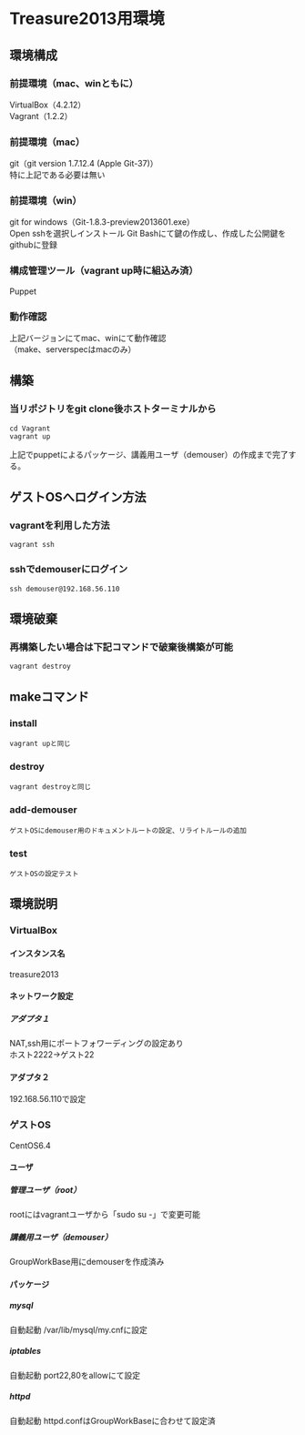 Treasure2013用環境
===================================

## 環境構成
### 前提環境（mac、winともに）
VirtualBox（4.2.12）  
Vagrant（1.2.2）
### 前提環境（mac）
git（git version 1.7.12.4 (Apple Git-37)）  
特に上記である必要は無い
### 前提環境（win）
git for windows（Git-1.8.3-preview2013601.exe）  
Open sshを選択しインストール
Git Bashにて鍵の作成し、作成した公開鍵をgithubに登録  

### 構成管理ツール（vagrant up時に組込み済）
Puppet

### 動作確認
上記バージョンにてmac、winにて動作確認  
（make、serverspecはmacのみ）

## 構築
### 当リポジトリをgit clone後ホストターミナルから
    cd Vagrant   
    vagrant up  
上記でpuppetによるパッケージ、講義用ユーザ（demouser）の作成まで完了する。
## ゲストOSへログイン方法
### vagrantを利用した方法
    vagrant ssh
### sshでdemouserにログイン
    ssh demouser@192.168.56.110
## 環境破棄
### 再構築したい場合は下記コマンドで破棄後構築が可能
    vagrant destroy  
## makeコマンド
### install
    vagrant upと同じ
### destroy
    vagrant destroyと同じ
### add-demouser
    ゲストOSにdemouser用のドキュメントルートの設定、リライトルールの追加
### test
    ゲストOSの設定テスト
## 環境説明
### VirtualBox
#### インスタンス名
treasure2013  
#### ネットワーク設定
##### アダプタ１
NAT,ssh用にポートフォワーディングの設定あり  
ホスト2222->ゲスト22
#### アダプタ２
192.168.56.110で設定
### ゲストOS
CentOS6.4
#### ユーザ
##### 管理ユーザ（root）
rootにはvagrantユーザから「sudo su -」で変更可能
##### 講義用ユーザ（demouser）  
GroupWorkBase用にdemouserを作成済み
#### パッケージ   
##### mysql
自動起動
/var/lib/mysql/my.cnfに設定  
##### iptables
自動起動
port22,80をallowにて設定
##### httpd
自動起動
httpd.confはGroupWorkBaseに合わせて設定済


